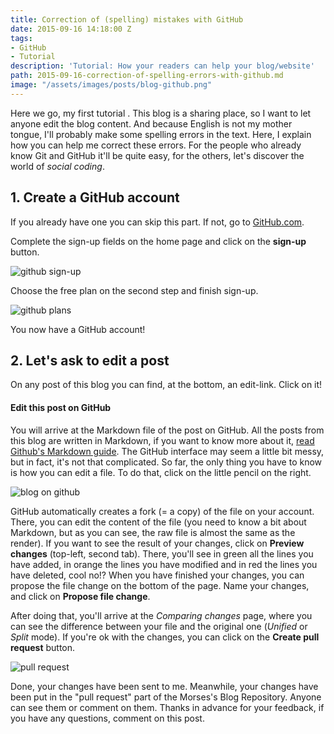 ```yaml
---
title: Correction of (spelling) mistakes with GitHub
date: 2015-09-16 14:18:00 Z
tags:
- GitHub
- Tutorial
description: 'Tutorial: How your readers can help your blog/website'
path: 2015-09-16-correction-of-spelling-errors-with-github.md
image: "/assets/images/posts/blog-github.png"
---
```


Here we go, my first tutorial <i class="fa fa-smile-o"></i>. This blog is a sharing place, so I want to let anyone edit the blog content. And because English is not my mother tongue, I'll probably make some spelling errors in the text. Here, I explain how you can help me correct these errors. For the people who already know Git and GitHub it'll be quite easy, for the others, let's discover the world of *social coding*.

## 1. Create a GitHub account

If you already have one you can skip this part. If not, go to [GitHub.com](http://www.github.com).

Complete the sign-up fields on the home page and click on the **sign-up** button.

![github sign-up](/assets/images/posts/git-signup.png)

Choose the free plan on the second step and finish sign-up.

![github plans](/assets/images/posts/git-signup2.png)

You now have a GitHub account!

## 2. Let's ask to edit a post

On any post of this blog you can find, at the bottom, an edit-link. Click on it!

<h4>Edit this post on GitHub <i class="fa fa-github"></i></h4>

You will arrive at the Markdown file of the post on GitHub. All the posts from this blog are written in Markdown, if you want to know more about it, [read Github's Markdown guide](https://guides.github.com/features/mastering-markdown/). The GitHub interface may seem a little bit messy, but in fact, it's not that complicated. So far, the only thing you have to know is how you can edit a file. To do that, click on the little pencil on the right.

![blog on github](/assets/images/posts/blog-github.png)

GitHub automatically creates a fork (= a copy) of the file on your account. There, you can edit the content of the file (you need to know a bit about Markdown, but as you can see, the raw file is almost the same as the render). If you want to see the result of your changes, click on **Preview changes** (top-left, second tab). There, you'll see in green all the lines you have added, in orange the lines you have modified and in red the lines you have deleted, cool no!? When you have finished your changes, you can propose the file change on the bottom of the page. Name your changes, and click on **Propose file change**.

After doing that, you'll arrive at the *Comparing changes* page, where you can see the difference between your file and the original one (*Unified* or *Split* mode). If you're ok with the changes, you can click on the **Create pull request** button.

![pull request](/assets/images/posts/pull-request.png)

Done, your changes have been sent to me. Meanwhile, your changes have been put in the "pull request" part of the Morses's Blog Repository. Anyone can see them or comment on them. Thanks in advance for your feedback, if you have any questions, comment on this post.
